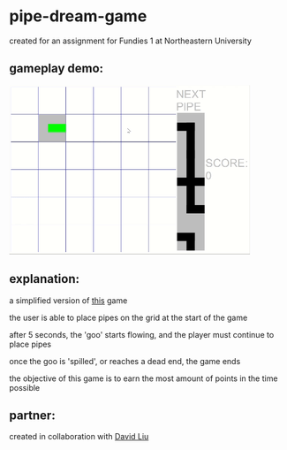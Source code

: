 # pipe-dream-game
created for an assignment for Fundies 1 at Northeastern University

## gameplay demo:
![](https://github.com/sanjana-singhania/pipe-dream-game/blob/main/pipe-dream-gameplay.gif)

## explanation:
a simplified version of [this](https://archive.org/details/win3_PipeDr3x) game

the user is able to place pipes on the grid at the start of the game

after 5 seconds, the 'goo' starts flowing, and the player must continue to place pipes

once the goo is 'spilled', or reaches a dead end, the game ends

the objective of this game is to earn the most amount of points in the time possible

## partner:
created in collaboration with [David Liu](https://github.com/daviliuu)
